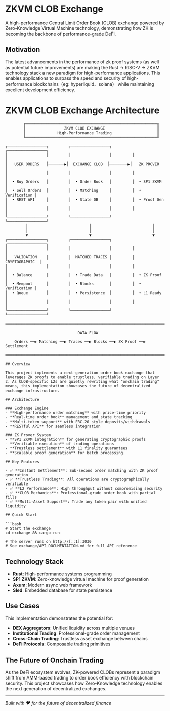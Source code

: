 # ZKVM CLOB Exchange

A high-performance Central Limit Order Book (CLOB) exchange powered by Zero-Knowledge Virtual Machine technology, demonstrating how ZK is becoming the backbone of performance-grade DeFi.

## Motivation

The latest advancements in the performance of zk proof systems (as well as potential future improvements) are making the Rust → RISC-V → ZKVM technology stack a new paradigm for high-performance applications. This enables applications to surpass the speed and security of high-performance blockchains（eg: hyperliquid、solana） while maintaining excellent development efficiency.

# ZKVM CLOB Exchange Architecture

```
        ╔══════════════════════════════════════════════════════════╗
        ║                 ZKVM CLOB EXCHANGE                       ║
        ║              High-Performance Trading                    ║
        ╚══════════════════════════════════════════════════════════╝

┌─────────────────┐         ┌─────────────────┐         ┌─────────────────┐
│                 │         │                 │         │                 │
│   USER ORDERS   │───────▶│  EXCHANGE CLOB  │────────▶│   ZK PROVER     │
│                 │         │                 │         │                 │
│  • Buy Orders   │         │  • Order Book   │         │  • SP1 ZKVM     │
│  • Sell Orders  │         │  • Matching     │         │  • Verification │
│  • REST API     │         │  • State DB     │         │  • Proof Gen    │
│                 │         │                 │         │                 │
└─────────────────┘         └─────────────────┘         └─────────────────┘
         │                           │                           │
         │                           │                           │
         ▼                           ▼                           ▼
┌─────────────────┐         ┌─────────────────┐         ┌─────────────────┐
│                 │         │                 │         │                 │
│   VALIDATION    │         │  MATCHED TRACES │         │  CRYPTOGRAPHIC  │
│                 │         │                 │         │                 │
│  • Balance      │         │  • Trade Data   │         │  • ZK Proof     │
│  • Mempool      │         │  • Blocks       │         │  • Verification │
│  • Queue        │         │  • Persistence  │         │  • L1 Ready     │
│                 │         │                 │         │                 │
└─────────────────┘         └─────────────────┘         └─────────────────┘

═══════════════════════════════════════════════════════════════════════════════

                                DATA FLOW 

    Orders ──▶ Matching ──▶ Traces ──▶ Blocks ──▶ ZK Proof ──▶ Settlement

═══════════════════════════════════════════════════════════════════════════════

## Overview

This project implements a next-generation order book exchange that leverages ZK proofs to enable trustless, verifiable trading on Layer 2. As CLOB-specific L2s are quietly rewriting what "onchain trading" means, this implementation showcases the future of decentralized exchange infrastructure.

## Architecture

### Exchange Engine
- **High-performance order matching** with price-time priority
- **Real-time order book** management and state tracking
- **Multi-token support** with ERC-20 style deposits/withdrawals
- **RESTful API** for seamless integration

### ZK Prover System
- **SP1 ZKVM integration** for generating cryptographic proofs
- **Verifiable execution** of trading operations
- **Trustless settlement** with L1 finality guarantees
- **Scalable proof generation** for batch processing

## Key Features

- ✅ **Instant Settlement**: Sub-second order matching with ZK proof generation
- ✅ **Trustless Trading**: All operations are cryptographically verifiable
- ✅ **L2 Performance**: High throughput without compromising security
- ✅ **CLOB Mechanics**: Professional-grade order book with partial fills
- ✅ **Multi-Asset Support**: Trade any token pair with unified liquidity

## Quick Start

```bash
# Start the exchange
cd exchange && cargo run

# The server runs on http://[::1]:3030
# See exchange/API_DOCUMENTATION.md for full API reference
```

## Technology Stack

- **Rust**: High-performance systems programming
- **SP1 ZKVM**: Zero-knowledge virtual machine for proof generation
- **Axum**: Modern async web framework
- **Sled**: Embedded database for state persistence

## Use Cases

This implementation demonstrates the potential for:
- **DEX Aggregators**: Unified liquidity across multiple venues
- **Institutional Trading**: Professional-grade order management
- **Cross-Chain Trading**: Trustless asset exchange between chains
- **DeFi Protocols**: Composable trading primitives

## The Future of Onchain Trading

As the DeFi ecosystem evolves, ZK-powered CLOBs represent a paradigm shift from AMM-based trading to order book efficiency with blockchain security. This project showcases how Zero-Knowledge technology enables the next generation of decentralized exchanges.

---

*Built with ❤️ for the future of decentralized finance*
